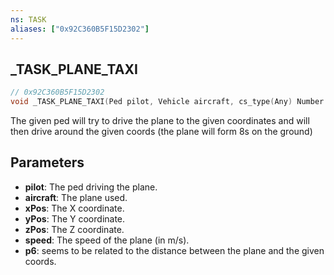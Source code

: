 ```yaml
---
ns: TASK
aliases: ["0x92C360B5F15D2302"]
---
```

## _TASK_PLANE_TAXI

```c
// 0x92C360B5F15D2302
void _TASK_PLANE_TAXI(Ped pilot, Vehicle aircraft, cs_type(Any) Number xPos, cs_type(Any) Number yPos, cs_type(Any) Number zPos, cs_type(Any) Number speed, Any p6);
```

The given ped will try to drive the plane to the given coordinates and will then drive around the given coords (the plane will form 8s on the ground)

## Parameters
* **pilot**: The ped driving the plane.
* **aircraft**: The plane used.
* **xPos**: The X coordinate.
* **yPos**: The Y coordinate.
* **zPos**: The Z coordinate.
* **speed**: The speed of the plane (in m/s).
* **p6**: seems to be related to the distance between the plane and the given coords.

